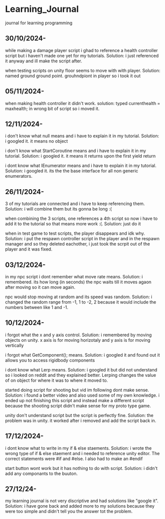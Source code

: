 # Learning_Journal
journal for learning programming 

## 30/10/2024- 
while making a damage player script i ghad to reference a health controller script but i haven't made one yet for my tutorials. Solution: i just referenced it anyway and ill make the script after.

when testing scripts on unity floor seems to move with with player. Solution: named ground ground point. grouhndpiont in player so i took it out

## 05/11/2024-
when making health controller it didn't work. solution: typed currenthealth = maxhealth; in wrong bit of script so i moved it.

## 12/11/2024-
i don't know what null means and i have to explain it in my tutorial. Solution: i googled it. it means no object

i don't know what StartCoroutine means and i have to explain it in my tutorial. Solution: i googled it. it means it returns upon the first yield return

i dont know what IEnumerator means and i have to explain it in my tutorial. Solution: i googled it. its the the base interface for all non generic enumerators.

## 26/11/2024-
3 of my tutorials are connected and i have to keep referencing them. Solution: i will combine them but its gonna be long :( 

when combining the 3 scripts, one references a 4th script so now i have to add it to the tutorial so that means more work :(. Solution: just do it 

when in test game to test scripts, the player disappears and idk why. Solution: i put the respawn controller script in the player and in the respawn manager and so they deleted eachother, i just took the scrpit out of the player and it was fixed.

## 03/12/2024-
in my npc script i dont remember what move rate means. Solution: i remembered. its how long (in seconds) the npc waits till it moves agaon after moving so it can move again.

npc would stop moving at random and its speed was random. Solution: i changed the random range from -1, 1 to -2, 2 because it would include the numbers between like 1 and -1.

## 10/12/2024-
i forgot what the x and y axis control. Solution: i remembered by moving objects on unity. x axis is for moving horizotaly and y axis
is for moving vertically

i forgot what GetComponent<Rigidbody>(); means. Solution: i googled it and found out it allows you to access rigidbody components

i dont know what Lerp means. Solution: i googled it but did not understand so i looked on reddit and they explained better. Lerping changes the value of on object for where it was to where it moved to.

started doing script for shooting but vid im following dont make sense. Solution: i found a better video and also used some of my own knowledge. i ended up not finishing this script and instead make a different script because the shooting script didn't make sense for my 
proto type game.

unity don't understand script but the script is perfectly fine. Solution: the problem was in unity. it worked after i removed and add the script back in.

## 17/12/2024-
i dont know what to write in my if & else staements. Solution: i wrote the wrong type of if & else staement and i needed to reference unity editor. The correct statements were #if and #else. I also had to make an #endif

start button wont work but it has nothing to do with script. Solution: i didn't add any componants to the buuton.

## 27/12/24- 
my learning journal is not very discriptive and had solutions like "google it". Solution: i have gone back and added more to my solutions because they were too simple and didn't tell you the answer tot the problem.
